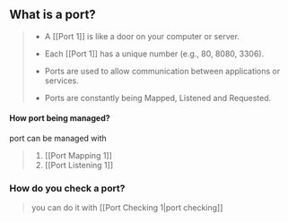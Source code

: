 ## What is a port?

> - A [[Port 1]] is like a door on your computer or server.
>     
> - Each [[Port 1]] has a unique number (e.g., 80, 8080, 3306).
>     
> - Ports are used to allow communication between applications or services.
> 	
> - Ports are constantly being Mapped, Listened and Requested.


#### **How port being managed?**
port can be managed with
>1. [[Port Mapping 1]]
>2. [[Port Listening 1]]

 ### **How do you check a port?**
> you can do it with [[Port Checking 1|port checking]]
